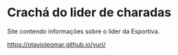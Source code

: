 # Crachá do lider de charadas
Site contendo informações sobre o lider da Esportiva.

https://otavioleomar.github.io/yuri/
